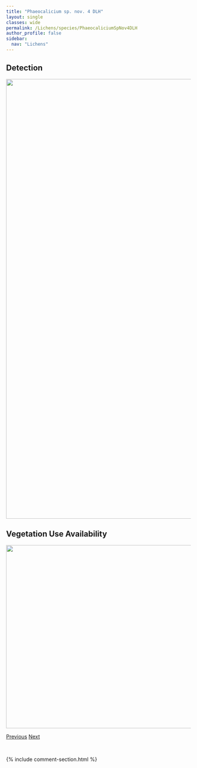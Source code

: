 ```yaml
---
title: "Phaeocalicium sp. nov. 4 DLH"
layout: single
classes: wide
permalink: /Lichens/species/PhaeocaliciumSpNov4DLH
author_profile: false
sidebar:
  nav: "Lichens"
---
```


<h2>Detection</h2>

<a href="https://drive.google.com/uc?export=view&id=1UP9PyrN-9o669VqK1pNVxEstl8VyswtJ">
<img src="https://drive.google.com/uc?export=view&id=1UP9PyrN-9o669VqK1pNVxEstl8VyswtJ" height = "1200" width = "800">
</a>


<h2>Vegetation Use Availability</h2>

<a href="https://drive.google.com/uc?export=view&id=1pnzlPytznUi4SjbjuICrpokXEE4iPsFs">
<img src="https://drive.google.com/uc?export=view&id=1pnzlPytznUi4SjbjuICrpokXEE4iPsFs" height = "500" width = "1000">
</a>


<a href="/DevelopmentWebsite/Lichens/species/PhaeocaliciumSpNov3DLH" class="pagination--pager" title="Phaeocalicium sp. nov. 3 DLH">Previous</a> <a href="/DevelopmentWebsite/Lichens/species/PhaeocaliciumSpNov5DLH" class="pagination--pager" title="Phaeocalicium sp. nov. 5 DLH">Next</a>

<p>&nbsp;</p>

{% include comment-section.html %}
